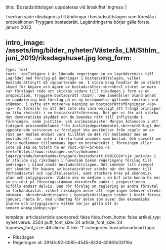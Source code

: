 title: 'Bostadsrättslagen uppdateras vid årsskiftet'
ingress: |
  <p>I veckan sade riksdagen ja till ändringar i bostadsrättslagen som föreslås i propositionen Tryggare bostadsrätt. Lagändringarna börjar gälla första januari 2023.
  </p>
  
intro_image: /assets/img/bilder_nyheter/Västerås_LM/Sthlm_juni_2019/riksdagshuset.jpg
long_form:
  -
    type: text
    text: '<p>Tidigare i år lämnade regeringen in en lagrådsremiss till Lagrådet med förslag på ändringar i bostadsrättslagen, vilket Bostadsrättsnytt då rapporterade om. I stora drag handlar de om stärkt skydd för köpare och ägare av bostadsrätter.<br><br>I slutet av mars var förslaget redo att skickas vidare till riksdagen i form av en proposition, Tryggare bostadsrätt (CU24). Den innehåller bland annat en uppdatering med förslag på en ny bestämmelse gällande rösträtt vid stämmor, i syfte att motverka kapning av bostadsrättsföreningar.</p><p>– Vi föreslår nu att det inte ska vara möjligt att frångå principen om lika rösträtt i en bostads­rätts­förening. Det gör vi för att stärka det demo­kratiska skyddet och de boendes rätt till inflytande i föreningen, sade justitie- och inrikes­minister Morgan Johansson i ett tidigare pressmeddelande från Justitiedepartementet.<br><br>Enligt den uppdaterade versionen av förslaget ska avvikelser från regeln om en röst per medlem endast vara tillåtet om det rör medlemmar med en bostadsrätt, som inte i första hand används som bostad. Och oavsett om flera medlemmar tillsammans äger en bostadsrätt i föreningen eller inte så ska de totalt ha en röst.<br><br>Den <a href="https://www.riksdagen.se/sv/dokument-lagar/arende/betankande/tryggare-bostadsratt_H901CU24">14 juni</a> i år ställde sig riksdagen i huvudsak bakom regeringens förslag till ändringar i bland annat bostadsrättslagen. Det innebär till exempel att skyddet för köpare av bostadsrätter stärks när det kommer till förhandsavtal och upplåtelseavtal, samt starkare krav på ekonomisk plan och intygsgivare. Vidare ska en medlem i en brf inte kunna ha mer än en röst på föreningsstämman.<br><br>En punkt i propositionen bifölls endast delvis. Den rör förslag om reglering av andra föravtal än förhandsavtal, vilket riksdagen anser att regeringen behöver utreda närmare. <br><br>Ändringarna i bostadsrättslagen träder i kraft första januari nästa år, med undantag för delen som avser den ekonomiska planen och intygsgivarna vilken börjar gälla ett år senare.&nbsp;&nbsp;</p>'
template: articles/article
sponsored: false
hide_from_home: false
artikel_typ: nyhet
views: 2504
puff_font_size: 24
article_font_size: 24
topnews_font_size: 48
clicks: 0
link: '1'
categories: bostadsmarknad
tags:
  - Riksdagen
  - Regeringen
id: 29141c92-3085-4545-8334-45981d33f19a
